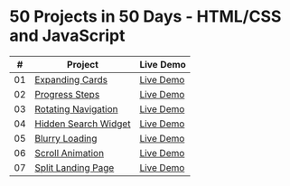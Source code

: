 # 50 Projects in 50 Days - HTML/CSS and JavaScript

|  #  | Project                                                                                                                     | Live Demo                                                                         |
| :-: | --------------------------------------------------------------------------------------------------------------------------- | --------------------------------------------------------------------------------- |
| 01  | [Expanding Cards](https://github.com/hey-aman/50ProjectsIn50Days/tree/main/01Day1-ExpandingCards)                           | [Live Demo](https://aman-sah.github.io/01Day1-ExpandingCards/)                    |
| 02  | [Progress Steps](https://github.com/hey-aman/50ProjectsIn50Days/commit/0659ba00ac1f2654ca06d7f65ead6fde4091b9f9)            | [Live Demo](https://aman-sah.github.io/02Day2-ProgressSteps/)                     |  
| 03  | [Rotating Navigation](https://github.com/hey-aman/50ProjectsIn50Days/commit/e6fa839978ae543412033b8e1a842afdde36023c)       | [Live Demo](https://aman-sah.github.io/RotatingNavigation/)                       |
| 04  | [Hidden Search Widget](https://github.com/hey-aman/50ProjectsIn50Days/commit/8c648f908fac02db18561aed898175ea6e3fbd91)      | [Live Demo](https://aman-sah.github.io/04Day4-HiddenSearchWidget/)                |
| 05  | [Blurry Loading](https://github.com/hey-aman/50ProjectsIn50Days/commit/667cd710cf9a7a2396ad1f860405b3b700d4919f)            | [Live Demo](https://aman-sah.github.io/Blurry-Loading/)                           |
| 06  | [Scroll Animation](https://github.com/hey-aman/50ProjectsIn50Days/commit/e858e4c19a29ea02a22d43b9779545217e486edc)          | [Live Demo](https://aman-sah.github.io/Scroll-Animation/)                         |
| 07  | [Split Landing Page](https://github.com/hey-aman/50ProjectsIn50Days/commit/58149c2735b94229b27383feec47789731f65598)        | [Live Demo](https://aman-sah.github.io/Split-Landing-Page/)                        |
